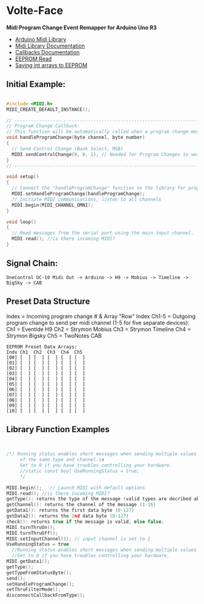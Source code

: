 # Volte-Face
**Midi Program Change Event Remapper for Arduino Uno R3**

- [Arduino Midi Library](https://github.com/FortySevenEffects/arduino_midi_library)
- [Midi Library Documentation](http://arduinomidilib.fortyseveneffects.com/index.html)
- [Callbacks Documentation](http://playground.arduino.cc/Main/MIDILibraryCallbacks)
- [EEPROM Read](https://www.arduino.cc/en/Tutorial/EEPROMRead)
- [Saving int arrays to EEPROM](http://forum.arduino.cc/index.php?topic=258193.0)

## Initial Example:

```c

#include <MIDI.h>
MIDI_CREATE_DEFAULT_INSTANCE();

// --------------------------------------------------------------------------------------------------
// Program Change Callback:
// This function will be automatically called when a program change message (0xC0) has been received.
void handleProgramChange(byte channel, byte number)
{
  // Send Control Change (Bank Select, MSB)
  MIDI.sendControlChange(0, 0, 1); // Needed for Program Changes to work
}
// --------------------------------------------------------------------------------------------------

void setup()
{
  // Connect the "handleProgramChange" function to the library for program change callback reception.
  MIDI.setHandleProgramChange(handleProgramChange);
  // Initiate MIDI communications, listen to all channels
  MIDI.begin(MIDI_CHANNEL_OMNI); 
}

void loop()
{
  // Read messages from the serial port using the main input channel.
  MIDI.read(); //is there incoming MIDI?
}

```

## Signal Chain:

```
OneControl OC-10 Midi Out -> Arduino -> H9 -> Mobius -> Timeline -> BigSky -> CAB
```

## Preset Data Structure
Index = Incoming program change # & Array "Row" Index
Ch1-5 = Outgoing program change to send per midi channel (1-5 for five separate devices):
  Ch1 = Eventide H9
  Ch2 = Strymon Mobius
  Ch3 = Strymon Timeline
  Ch4 = Strymon Bigsky
  Ch5 = TwoNotes CAB

```
EEPROM Preset Data Arrays:
Indx Ch1  Ch2  Ch3  Ch4  Ch5
[00] [  ] [  ] [  ] [  ] [  ]
[01] [  ] [  ] [  ] [  ] [  ]
[02] [  ] [  ] [  ] [  ] [  ]
[03] [  ] [  ] [  ] [  ] [  ]
[04] [  ] [  ] [  ] [  ] [  ]
[05] [  ] [  ] [  ] [  ] [  ]
[06] [  ] [  ] [  ] [  ] [  ]
[07] [  ] [  ] [  ] [  ] [  ]
[08] [  ] [  ] [  ] [  ] [  ]
[09] [  ] [  ] [  ] [  ] [  ]
[10] [  ] [  ] [  ] [  ] [  ]
```

## Library Function Examples

```c


/*! Running status enables short messages when sending multiple values
     of the same type and channel.\n
     Set to 0 if you have troubles controlling your hardware.
     //static const bool UseRunningStatus = true;
     */

MIDI.begin();   // Launch MIDI with default options
MIDI.read(); //is there incoming MIDI?
getType(): returns the type of the message (valid types are decribed above)
getChannel(): returns the channel of the message (1-16)
getData1(): returns the first data byte (0-127)
getData2(): returns the 2nd data byte (0-127)
check(): returns true if the message is valid, else false.
MIDI.turnThruOn();
MIDI.turnThruOff();
MIDI.setInputChannel(1); // input channel is set to 1
UseRunningStatus = true
  //Running status enables short messages when sending multiple values of the same type and channel.
  //Set to 0 if you have troubles controlling your hardware.
MIDI.getData1();
getType();
getTypeFromStatusByte();
send();
setHandleProgramChange();
setThruFilterMode();
disconnectCallbackFromType();
     
```
